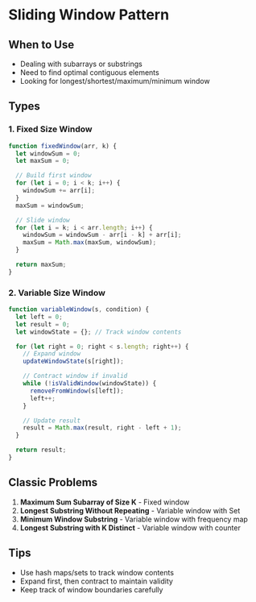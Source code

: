 # Sliding Window Pattern

## When to Use
- Dealing with subarrays or substrings
- Need to find optimal contiguous elements
- Looking for longest/shortest/maximum/minimum window

## Types

### 1. Fixed Size Window
```javascript
function fixedWindow(arr, k) {
  let windowSum = 0;
  let maxSum = 0;

  // Build first window
  for (let i = 0; i < k; i++) {
    windowSum += arr[i];
  }
  maxSum = windowSum;

  // Slide window
  for (let i = k; i < arr.length; i++) {
    windowSum = windowSum - arr[i - k] + arr[i];
    maxSum = Math.max(maxSum, windowSum);
  }

  return maxSum;
}
```

### 2. Variable Size Window
```javascript
function variableWindow(s, condition) {
  let left = 0;
  let result = 0;
  let windowState = {}; // Track window contents

  for (let right = 0; right < s.length; right++) {
    // Expand window
    updateWindowState(s[right]);

    // Contract window if invalid
    while (!isValidWindow(windowState)) {
      removeFromWindow(s[left]);
      left++;
    }

    // Update result
    result = Math.max(result, right - left + 1);
  }

  return result;
}
```

## Classic Problems
1. **Maximum Sum Subarray of Size K** - Fixed window
2. **Longest Substring Without Repeating** - Variable window with Set
3. **Minimum Window Substring** - Variable window with frequency map
4. **Longest Substring with K Distinct** - Variable window with counter

## Tips
- Use hash maps/sets to track window contents
- Expand first, then contract to maintain validity
- Keep track of window boundaries carefully
